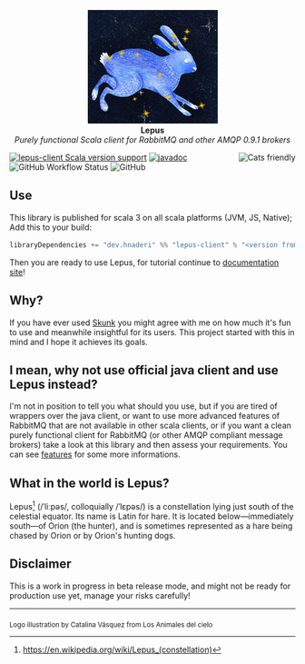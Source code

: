 <p align="center">
  <img src="/docs/lepus-constellation.jpg" height="200px" alt="Lepus icon" />
  <br/>
  <strong>Lepus</strong><br/>
  <i>Purely functional Scala client for RabbitMQ and other AMQP 0.9.1 brokers</i>
</p>

<a href="https://typelevel.org/cats/"><img src="https://typelevel.org/cats/img/cats-badge.svg" height="40px" align="right" alt="Cats friendly" /></a>
[![lepus-client Scala version support](https://index.scala-lang.org/hnaderi/lepus/lepus-client/latest.svg?style=flat-square)](https://index.scala-lang.org/hnaderi/lepus/lepus-client)
 [![javadoc](https://javadoc.io/badge2/dev.hnaderi/lepus-docs_3/javadoc.svg?style=flat-square)](https://javadoc.io/doc/dev.hnaderi/lepus-docs_3) 
<img alt="GitHub Workflow Status" src="https://img.shields.io/github/actions/workflow/status/hnaderi/lepus/ci.yml?style=flat-square">
<img alt="GitHub" src="https://img.shields.io/github/license/hnaderi/lepus?style=flat-square">  

## Use
This library is published for scala 3 on all scala platforms (JVM, JS, Native); 
Add this to your build:

```scala
libraryDependencies += "dev.hnaderi" %% "lepus-client" % "<version from releases>"
```

Then you are ready to use Lepus, for tutorial continue to [documentation site](https://lepus.hnaderi.dev)!  

## Why?
If you have ever used [Skunk](https://github.com/tpolecat/skunk) you might agree with me on how much it's fun to use and meanwhile insightful for its users. This project started with this in mind and I hope it achieves its goals.

## I mean, why not use official java client and use Lepus instead?
I'm not in position to tell you what should you use, but if you are tired of wrappers over the java client,
or want to use more advanced features of RabbitMQ that are not available in other scala clients, or if you want a clean purely functional client for RabbitMQ (or other AMQP compliant message brokers) take a look at this library and then assess your requirements. You can see [features](https://lepus.hnaderi.dev/features.html) for some more informations.

## What in the world is Lepus?
Lepus[^1] (/ˈliːpəs/, colloquially /ˈlɛpəs/) is a constellation lying just south of the celestial equator. Its name is Latin for hare. It is located below—immediately south—of Orion (the hunter), and is sometimes represented as a hare being chased by Orion or by Orion's hunting dogs. 

## Disclaimer
This is a work in progress in beta release mode, and might not be ready for production use yet, manage your risks carefully!

[^1]: https://en.wikipedia.org/wiki/Lepus_(constellation)

-----

<sub>Logo illustration by Catalina Vásquez
from Los Animales del cielo
</sub>
